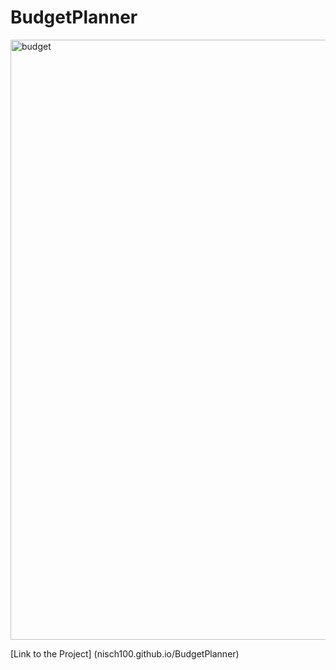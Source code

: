#                                               BudgetPlanner 
<img width="960" alt="budget" src="https://user-images.githubusercontent.com/17151262/28161986-93146c44-6793-11e7-8ee8-8318fb2367e7.png">


[Link to the Project]   (nisch100.github.io/BudgetPlanner)
